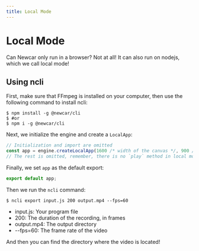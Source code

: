 ```yaml
---
title: Local Mode
---
```


# Local Mode

Can Newcar only run in a browser? Not at all! It can also run on nodejs, which we call local mode!

## Using ncli

First, make sure that FFmpeg is installed on your computer, then use the following command to install ncli:

```shell
$ npm install -g @newcar/cli
$ #or
$ npm i -g @newcar/cli
```

Next, we initialize the engine and create a `LocalApp`:

```javascript
// Initialization and import are omitted
const app = engine.createLocalApp(1600 /* width of the canvas */, 900 /* height of the canvas */);
// The rest is omitted, remember, there is no `play` method in local mode
```

Finally, we set `app` as the default export:

```javascript
export default app;
```

Then we run the `ncli` command:

```shell
$ ncli export input.js 200 output.mp4 --fps=60
```

- input.js: Your program file
- 200: The duration of the recording, in frames
- output.mp4: The output directory
- --fps=60: The frame rate of the video

And then you can find the directory where the video is located!
